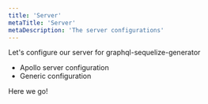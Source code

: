 ```yaml
---
title: 'Server'
metaTitle: 'Server'
metaDescription: 'The server configurations'
---
```


Let's configure our server for graphql-sequelize-generator

- Apollo server configuration
- Generic configuration

Here we go!
